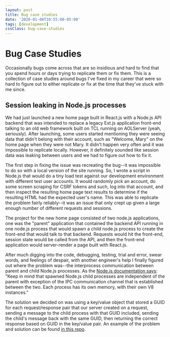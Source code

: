 ```yaml
---
layout: post
title: Bug case studies
date: '2020-01-08T10:55:00-05:00'
tags: [development]
cssClass: bug-case-studies
---
```


# Bug Case Studies

Occasionally bugs come across that are so insidious and hard to find that you spend hours or days trying to replicate them or fix them. This is a collection of case studies around bugs I've fixed in my career that were so hard to figure out to either replicate or fix at the time that they've stuck with me since. 

## Session leaking in Node.js processes

We had just launched a new home page built in React.js with a Node.js API backend that was intended to replace a legacy Ext.js application front-end talking to an old web framework built on TCL running on AOLServer (yeah, seriously). After launching, some users started mentioning they were seeing data that didn't belong with their account, such as "Welcome, Mary" on the home page when they were not Mary. It didn't happen very often and it was impossible to replicate locally. However, it definitely sounded like session data was leaking between users and we had to figure out how to fix it.

The first step in fixing the issue was recreating the bug--it was impossible to do so with a local version of the site running. So, I wrote a script in Node.js that would do a tiny load test against our development environment with different test user accounts. It would randomly pick an account, do some screen scraping for CSRF tokens and such, log into that account, and then inspect the resulting home page text results to determine if the resulting HTML had the expected user's name. This was able to replicate the problem fairly reliably--it was an issue that only crept up given a large enough number of different requests and sessions. 

The project for the new home page consisted of two node.js applications, one was the "parent" application that contained the backend API running in one node.js process that would spawn a child node.js process to create the front-end that would talk to that backend. Requests would hit the front-end, session state would be called from the API, and then the front-end application would server-render a page built with React.js. 

After much digging into the code, debugging, testing, trial and error, swear words, and feelings of despair, with another engineer's help I finally figured out where the problem was--the interprocess communication between parent and child Node.js processes. As the [Node.js documentation says](https://nodejs.org/api/child_process.html#child_process_child_process_fork_modulepath_args_options): "Keep in mind that spawned Node.js child processes are independent of the parent with exception of the IPC communication channel that is established between the two. Each process has its own memory, with their own V8 instances." 

The solution we decided on was using a key/value object that stored a GUID for each request/response pair that our server created on a request, sending a message to the child process with that GUID included, sending the child's message back with the same GUID, then returning the correct response based on GUID in the key/value pair. An example of the problem and solution can be found [in this repo](https://github.com/headquarters/bugs/tree/master/node-ipc).